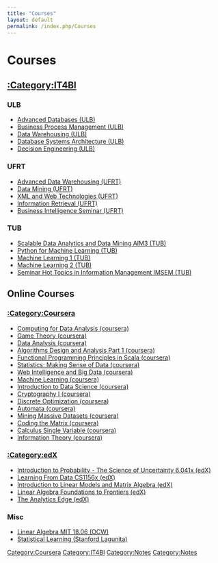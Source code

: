 ```yaml
---
title: "Courses"
layout: default
permalink: /index.php/Courses
---
```


# Courses

## [:Category:IT4BI](_Category_IT4BI)
### ULB
- [Advanced Databases (ULB)](Advanced_Databases_(ULB))
- [Business Process Management (ULB)](Business_Process_Management_(ULB))
- [Data Warehousing (ULB)](Data_Warehousing_(ULB))
- [Database Systems Architecture (ULB)](Database_Systems_Architecture_(ULB))
- [Decision Engineering (ULB)](Decision_Engineering_(ULB))

### UFRT
- [Advanced Data Warehousing (UFRT)](Advanced_Data_Warehousing_(UFRT))
- [Data Mining (UFRT)](Data_Mining_(UFRT))
- [XML and Web Technologies (UFRT)](XML_and_Web_Technologies_(UFRT))
- [Information Retrieval (UFRT)](Information_Retrieval_(UFRT))
- [Business Intelligence Seminar (UFRT)](Business_Intelligence_Seminar_(UFRT))

### TUB
- [Scalable Data Analytics and Data Mining AIM3 (TUB)](Scalable_Data_Analytics_and_Data_Mining_AIM3_(TUB))
- [Python for Machine Learning (TUB)](Python_for_Machine_Learning_(TUB))
- [Machine Learning 1 (TUB)](Machine_Learning_1_(TUB))
- [Machine Learning 2 (TUB)](Machine_Learning_2_(TUB))
- [Seminar Hot Topics in Information Management IMSEM (TUB)](Seminar_Hot_Topics_in_Information_Management_IMSEM_(TUB))


## Online Courses
### [:Category:Coursera](_Category_Coursera)
- [Computing for Data Analysis (coursera)](Computing_for_Data_Analysis_(coursera))
- [Game Theory (coursera)](Game_Theory_(coursera))
- [Data Analysis (coursera)](Data_Analysis_(coursera))
- [Algorithms Design and Analysis Part 1 (coursera)](Algorithms_Design_and_Analysis_Part_1_(coursera))
- [Functional Programming Principles in Scala (coursera)](Functional_Programming_Principles_in_Scala_(coursera))
- [Statistics: Making Sense of Data (coursera)](Statistics__Making_Sense_of_Data_(coursera))
- [Web Intelligence and Big Data (coursera)](Web_Intelligence_and_Big_Data_(coursera))
- [Machine Learning (coursera)](Machine_Learning_(coursera))
- [Introduction to Data Science (coursera)](Introduction_to_Data_Science_(coursera))
- [Cryptography I (coursera)](Cryptography_I_(coursera))
- [Discrete Optimization (coursera)](Discrete_Optimization_(coursera))
- [Automata (coursera)](Automata_(coursera))
- [Mining Massive Datasets (coursera)](Mining_Massive_Datasets_(coursera))
- [Coding the Matrix (coursera)](Coding_the_Matrix_(coursera))
- [Calculus Single Variable (coursera)](Calculus_Single_Variable_(coursera))
- [Information Theory (coursera)](Information_Theory_(coursera))

### [:Category:edX](_Category_edX)
- [Introduction to Probability - The Science of Uncertainty 6.041x (edX)](Introduction_to_Probability_-_The_Science_of_Uncertainty_6.041x_(edX))
- [Learning From Data CS1156x (edX)](Learning_From_Data_CS1156x_(edX))
- [Introduction to Linear Models and Matrix Algebra (edX)](Introduction_to_Linear_Models_and_Matrix_Algebra_(edX)) 
- [Linear Algebra Foundations to Frontiers (edX)](Linear_Algebra_Foundations_to_Frontiers_(edX))
- [The Analytics Edge (edX)](The_Analytics_Edge_(edX)) 

### Misc
- [Linear Algebra MIT 18.06 (OCW)](Linear_Algebra_MIT_18.06_(OCW))
- [Statistical Learning (Stanford Lagunita)](Statistical_Learning_(Stanford_Lagunita))



[Category:Coursera](Category_Coursera)
[Category:IT4BI](Category_IT4BI)
[Category:Notes](Category_Notes)
[Category:Notes](Category_Notes)